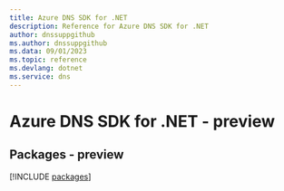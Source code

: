 ```yaml
---
title: Azure DNS SDK for .NET
description: Reference for Azure DNS SDK for .NET
author: dnssuppgithub
ms.author: dnssuppgithub
ms.data: 09/01/2023
ms.topic: reference
ms.devlang: dotnet
ms.service: dns
---
```

# Azure DNS SDK for .NET - preview
## Packages - preview
[!INCLUDE [packages](dns-index.md)]